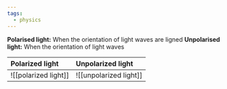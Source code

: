 ```yaml
---
tags:
  - physics
---
```

**Polarised light:** When the orientation of light waves are ligned
**Unpolarised light:** When the orientation of light waves 

| Polarized light<br>  | Unpolarized light<br>  |
|:---------------------|:-----------------------|
| ![[polarized light]] | ![[unpolarized light]] |  
  